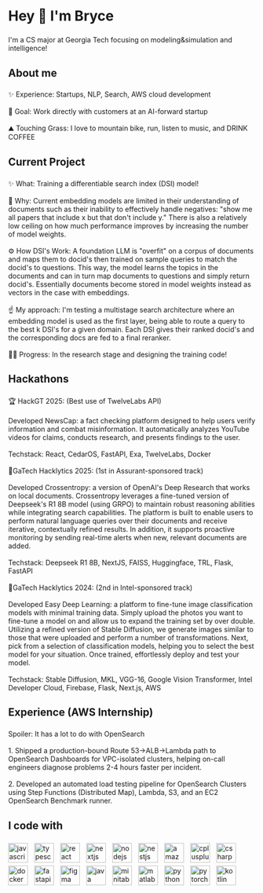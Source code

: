 <h1 align="left">Hey 👋 I'm Bryce</h1>

###

<p align="left">I'm a CS major at Georgia Tech focusing on modeling&simulation and intelligence!</p>

###

<h2 align="left">About me</h2>

###

<p align="left">✨ Experience: Startups, NLP, Search, AWS cloud development<br><br>🎯 Goal: Work directly with customers at an AI-forward startup<br><br>⛰️ Touching Grass: I love to mountain bike, run, listen to music, and DRINK COFFEE</p>

###

<h2 align="left">Current Project</h2>

###

<p align="left">✨ What: Training a differentiable search index (DSI) model!<br><br>🤨 Why: Current embedding models are limited in their understanding of documents such as their inability to effectively handle negatives: "show me all papers that include x but that don't include y." There is also a relatively low ceiling on how much performance improves by increasing the number of model weights.<br><br>⚙️ How DSI's Work: A foundation LLM is "overfit" on a corpus of documents and maps them to docid's then trained on sample queries to match the docid's to questions. This way, the model learns the topics in the documents and can in turn map documents to questions and simply return docid's. Essentially documents become stored in model weights instead as vectors in the case with embeddings.<br><br>☝️ My approach: I'm testing a multistage search architecture where an embedding model is used as the first layer, being able to route a query to the best k DSI's for a given domain. Each DSI gives their ranked docid's and the corresponding docs are fed to a final reranker.<br><br>🏃‍➡️ Progress: In the research stage and designing the training code!</p>

###

<h2 align="left">Hackathons</h2>

###

<p align="left">🏆 HackGT 2025: (Best use of TwelveLabs API)<br><br>Developed NewsCap: a fact checking platform designed to help users verify information and combat misinformation. It automatically analyzes YouTube videos for claims, conducts research, and presents findings to the user.<br><br>Techstack: React, CedarOS, FastAPI, Exa, TwelveLabs, Docker<br><br>🥇GaTech Hacklytics 2025: (1st in Assurant-sponsored track)<br><br>Developed Crossentropy: a version of OpenAI's Deep Research that works on local documents. Crossentropy leverages a fine-tuned version of Deepseek's R1 8B model (using GRPO) to maintain robust reasoning abilities while integrating search capabilities. The platform is built to enable users to perform natural language queries over their documents and receive iterative, contextually refined results. In addition, it supports proactive monitoring by sending real-time alerts when new, relevant documents are added.<br><br>Techstack: Deepseek R1 8B, NextJS, FAISS, Huggingface, TRL, Flask, FastAPI<br><br>🥈GaTech Hacklytics 2024: (2nd in Intel-sponsored track)<br><br>Developed Easy Deep Learning: a platform to fine-tune image classification models with minimal training data. Simply upload the photos you want to fine-tune a model on and allow us to expand the training set by over double. Utilizing a refined version of Stable Diffusion, we generate images similar to those that were uploaded and perform a number of transformations. Next, pick from a selection of classification models, helping you to select the best model for your situation. Once trained, effortlessly deploy and test your model.<br><br>Techstack: Stable Diffusion, MKL, VGG-16, Google Vision Transformer, Intel Developer Cloud, Firebase, Flask, Next.js, AWS</p>

###

<h2 align="left">Experience (AWS Internship)</h2>

###

<p align="left">Spoiler: It has a lot to do with OpenSearch<br><br>1. Shipped a production-bound Route 53→ALB→Lambda path to OpenSearch Dashboards for VPC-isolated clusters, helping on-call engineers diagnose problems 2-4 hours faster per incident.<br><br>2. Developed an automated load testing pipeline for OpenSearch Clusters using Step Functions (Distributed Map), Lambda, S3, and an EC2 OpenSearch Benchmark runner.</p>

###

<h2 align="left">I code with</h2>

###

<div align="left" style="display: flex; flex-wrap: wrap; gap: 6px;">
  <img src="https://cdn.jsdelivr.net/gh/devicons/devicon/icons/javascript/javascript-original.svg"
    style="height: 40px; width: auto;" alt="javascript logo" />
  <img width="1" />
  <img src="https://cdn.jsdelivr.net/gh/devicons/devicon/icons/typescript/typescript-original.svg"
    style="height: 40px; width: auto;" alt="typescript logo" />
  <img width="1" />
  <img src="https://cdn.jsdelivr.net/gh/devicons/devicon/icons/react/react-original.svg"
    style="height: 40px; width: auto;" alt="react logo" />
  <img width="1" />
  <img src="https://cdn.jsdelivr.net/gh/devicons/devicon/icons/nextjs/nextjs-original.svg"
    style="height: 40px; width: auto;" alt="nextjs logo" />
  <img width="1" />
  <img src="https://cdn.jsdelivr.net/gh/devicons/devicon/icons/nodejs/nodejs-original.svg"
    style="height: 40px; width: auto;" alt="nodejs logo" />
  <img width="1" />
  <img src="https://cdn.jsdelivr.net/gh/devicons/devicon/icons/nestjs/nestjs-original.svg"
    style="height: 40px; width: auto;" alt="nestjs logo" />
  <img width="1" />
  <img src="https://cdn.jsdelivr.net/gh/devicons/devicon/icons/amazonwebservices/amazonwebservices-line-wordmark.svg"
    style="height: 40px; width: auto;" alt="amazonwebservices logo" />
  <img width="1" />
  <img src="https://cdn.jsdelivr.net/gh/devicons/devicon/icons/cplusplus/cplusplus-original.svg"
    style="height: 40px; width: auto;" alt="cplusplus logo" />
  <img width="1" />
  <img src="https://cdn.jsdelivr.net/gh/devicons/devicon/icons/csharp/csharp-original.svg"
    style="height: 40px; width: auto;" alt="csharp logo" />
  <img width="1" />
  <img src="https://cdn.jsdelivr.net/gh/devicons/devicon/icons/docker/docker-original.svg"
    style="height: 40px; width: auto;" alt="docker logo" />
  <img width="1" />
  <img src="https://cdn.jsdelivr.net/gh/devicons/devicon/icons/fastapi/fastapi-original.svg"
    style="height: 40px; width: auto;" alt="fastapi logo" />
  <img width="1" />
  <img src="https://cdn.jsdelivr.net/gh/devicons/devicon/icons/figma/figma-original.svg"
    style="height: 40px; width: auto;" alt="figma logo" />
  <img width="1" />
  <img src="https://cdn.jsdelivr.net/gh/devicons/devicon/icons/java/java-original.svg"
    style="height: 40px; width: auto;" alt="java logo" />
  <img width="1" />
  <img src="https://cdn.jsdelivr.net/gh/devicons/devicon/icons/minitab/minitab-original.svg"
    style="height: 40px; width: auto;" alt="minitab logo" />
  <img width="1" />
  <img src="https://cdn.jsdelivr.net/gh/devicons/devicon/icons/matlab/matlab-original.svg"
    style="height: 40px; width: auto;" alt="matlab logo" />
  <img width="1" />
  <img src="https://cdn.jsdelivr.net/gh/devicons/devicon/icons/python/python-original.svg"
    style="height: 40px; width: auto;" alt="python logo" />
  <img width="1" />
  <img src="https://cdn.jsdelivr.net/gh/devicons/devicon/icons/pytorch/pytorch-original.svg"
    style="height: 40px; width: auto;" alt="pytorch logo" />
  <img width="1" />
  <img src="https://cdn.jsdelivr.net/gh/devicons/devicon/icons/kotlin/kotlin-original.svg"
    style="height: 40px; width: auto;" alt="kotlin logo" />
</div>
